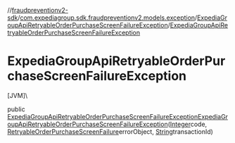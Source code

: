 //[fraudpreventionv2-sdk](../../../index.md)/[com.expediagroup.sdk.fraudpreventionv2.models.exception](../index.md)/[ExpediaGroupApiRetryableOrderPurchaseScreenFailureException](index.md)/[ExpediaGroupApiRetryableOrderPurchaseScreenFailureException](-expedia-group-api-retryable-order-purchase-screen-failure-exception.md)

# ExpediaGroupApiRetryableOrderPurchaseScreenFailureException

[JVM]\

public [ExpediaGroupApiRetryableOrderPurchaseScreenFailureException](index.md)[ExpediaGroupApiRetryableOrderPurchaseScreenFailureException](-expedia-group-api-retryable-order-purchase-screen-failure-exception.md)([Integer](https://docs.oracle.com/javase/8/docs/api/java/lang/Integer.html)code, [RetryableOrderPurchaseScreenFailure](../../com.expediagroup.sdk.fraudpreventionv2.models/-retryable-order-purchase-screen-failure/index.md)errorObject, [String](https://docs.oracle.com/javase/8/docs/api/java/lang/String.html)transactionId)
